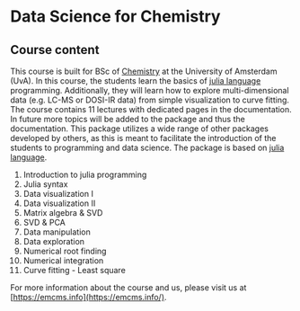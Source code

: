 # Data Science for Chemistry

## Course content

This course is built for BSc of [Chemistry](https://www.uva.nl/programmas/bachelors/scheikunde/studieprogramma/studieprogramma.html?origin=QM8V0lIERF2uFhPGbux%2F2g#Jaar-3) at the University of Amsterdam (UvA). In this course, the students learn the basics of [julia language](https://julialang.org/) programming. Additionally, they will learn how to explore multi-dimensional data (e.g. LC-MS or DOSI-IR data) from simple visualization to curve fitting. The course contains 11 lectures with dedicated pages in the documentation. In future more topics will be added to the package and thus the documentation. This package utilizes a wide range of other packages developed by others, as this is meant to facilitate the introduction of the students to programming and data science. The package is based on [julia language](https://julialang.org/). 

1. Introduction to julia programming
2. Julia syntax
3. Data visualization I
4. Data visualization II
5. Matrix algebra & SVD
6. SVD & PCA
7. Data manipulation
8. Data exploration
9. Numerical root finding
10. Numerical integration
11. Curve fitting - Least square 


For more information about the course and us, please visit us at [https://emcms.info](https://emcms.info/). 
